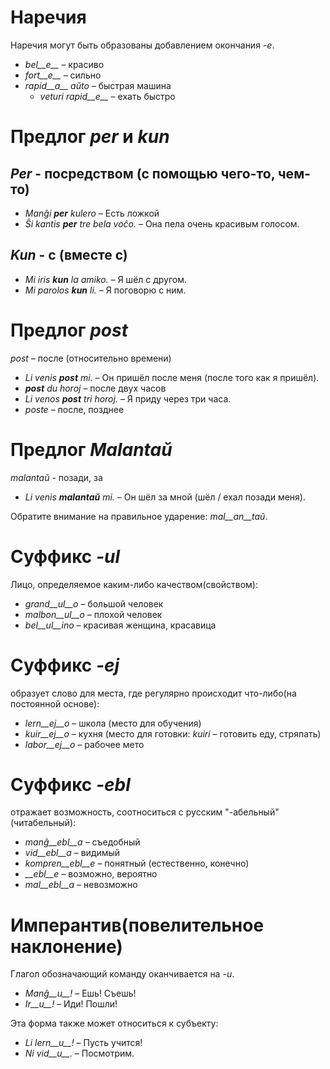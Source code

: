 # Наречия

Наречия могут быть образованы добавлением окончания *-e*.

- *bel__e__*   – красиво
- *fort__e__*  – сильно
- *rapid__a__ aŭto*   – быстрая машина
	- *veturi rapid__e__*   – ехать быстро


# Предлог *per* и *kun*

## *Per* - посредством (с помощью чего-то, чем-то)

- *Manĝi __per__ kulero* – Есть ложкой
- *Ŝi kantis __per__ tre bela voĉo.* – Она пела очень красивым голосом.
 
## *Kun* - с (вместе с)        

- *Mi iris __kun__ la amiko.*    – Я шёл с другом.
- *Mi parolos __kun__ li.*       – Я поговорю с ним.



# Предлог *post*

*post* – после (относительно времени)

- *Li venis __post__ mi.*   – Он пришёл после меня (после того как я пришёл).
- *__post__ du horoj* – после двух часов
- *Li venos __post__ tri horoj.* – Я приду через три часа.
- *poste* – после, позднее


# Предлог *Malantaŭ*

*malantaŭ* - позади, за

- *Li venis __malantaŭ__ mi.* – Он шёл за мной (шёл / ехал позади меня).

Обратите внимание на правильное ударение: *mal__an__taŭ*.
 
# Суффикс *-ul*

Лицо, определяемое каким-либо качеством(свойством):

- *grand__ul__o*  – большой человек
- *malbon__ul__o* – плохой человек
- *bel__ul__ino*  – красивая женщина, красавица

 

# Суффикс *-ej*

образует слово для места, где регулярно происходит что-либо(на постоянной основе):

- *lern__ej__o*  – школа (место для обучения)
- *kuir__ej__o*  – кухня (место для готовки: *kuiri* – готовить еду, стряпать)
- *labor__ej__o* – рабочее мето
 

# Суффикс *-ebl*

отражает возможность, соотноситься с русским "-абельный"(читабельный):

- *manĝ__ebl__a* – съедобный
- *vid__ebl__a* – видимый
- *kompren__ebl__e* – понятный (естественно, конечно)
- *__ebl__e* – возможно, вероятно
- *mal__ebl__a* – невозможно


# Имперантив(повелительное наклонение)

Глагол обозначающий команду оканчивается на *-u*.

- *Manĝ__u__!*   – Ешь! Съешь!
- *Ir__u__!*   – Иди! Пошли!

Эта форма также может относиться к субъекту:

- *Li lern__u__!* – Пусть учится!
- *Ni vid__u__.*  – Посмотрим.
 
